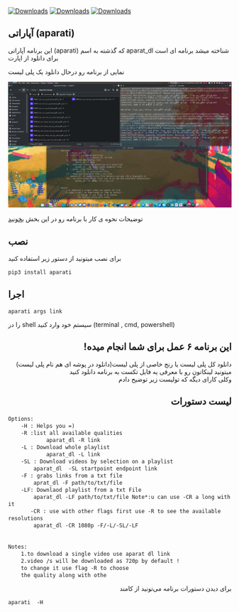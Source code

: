 [![Downloads](https://pepy.tech/badge/aparat-dl)](https://pepy.tech/project/aparat-dl) [![Downloads](https://pepy.tech/badge/aparat-dl/month)](https://pepy.tech/project/aparat-dl/month) [![Downloads](https://pepy.tech/badge/aparat-dl/week)](https://pepy.tech/project/aparat-dl/week)

## آپاراتی (aparati)

این برنامه آپاراتی (aparati) که گذشته به اسم aparat_dl شناخته میشد برنامه ای است برای دانلود از اپارت

نمایی از برنامه رو درحال دانلود یک پلی لیست


![](Screenshot_20220807_223132.png)
<p>توضیحات نحوه ی کار با برنامه رو در این بخش
<a href="#here">
بخونید</a>
</p>

## نصب

برای نصب میتونید از دستور زیر استفاده کنید

```
pip3 install aparati
```

## اجرا

```
aparati args link
```

را در shell سیستم خود وارد کنید (terminal , cmd, powershell)

<h2 dir = "auto" id="here"> این برنامه ۶ عمل برای شما انجام میده!</h2>

<p align="right">
دانلود کل پلی لیست  یا  رنج خاصی از پلی لیست(دانلود در پوشه ای هم نام پلی لیست) 
</br>
میتونید لینکاتون رو با معرفی یه فایل تکست به برنامه دانلود کنید 
</br>
وکلی کارای دیگه که تولیست زیر توضیح دادم 
<h2 align="right" >لیست دستورات</h2>
<p>

```
Options:
	-H : Helps you =)
	-R :list all available qualities
	        aparat_dl -R link
	-L : Download whole playlist
	        aparat_dl -L link
	-SL : Download videos by selection on a playlist
		aparat_dl  -SL startpoint endpoint link
	-F : grabs links from a txt file
		aprat_dl -F path/to/txt/file
	-LF: Downlaod playlist from a txt File
		aparat_dl -LF path/to/txt/file Note*:u can use -CR a long with it
       -CR : use with other flags first use -R to see the available resolutions
		aparat_dl -CR 1080p -F/-L/-SL/-LF


Notes:
	1.to download a single video use aparat dl link
	2.video /s will be downloaded as 720p by default !
	to change it use flag -R to choose
	the quality along with othe
```

<p align="right">
برای دیدن دستورات برنامه می‌تونید از کامند
</br>

```
aparati  -H
```
